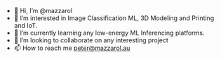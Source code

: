 - 👋 Hi, I’m @mazzarol
- 👀 I’m interested in Image Classification ML, 3D Modeling and Printing and IoT.
- 🌱 I’m currently learning any low-energy ML Inferencing platforms.
- 💞️ I’m looking to collaborate on any interesting project
- 📫 How to reach me peter@mazzarol.au

<!---
mazzarol/mazzarol is a ✨ special ✨ repository because its `README.md` (this file) appears on your GitHub profile.
You can click the Preview link to take a look at your changes.
--->
